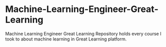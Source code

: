 # Machine-Learning-Engineer-Great-Learning
Machine Learning Engineer Great Learning Repository holds every course I took to about machine learning in Great Learning platform.
